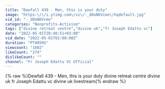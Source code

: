 ```yaml
---
title: "Dewfall 439 - Men, this is your duty"
image: "https:\/\/i.ytimg.com\/vi\/-_dOoN6Vcmo\/hqdefault.jpg"
vid_id: "-_dOoN6Vcmo"
categories: "Nonprofits-Activism"
tags: ["divine retreat centre","divine uk","fr Joseph Edattu vc"]
date: "2022-05-01T20:40:51+03:00"
vid_date: "2022-05-01T02:00:00Z"
duration: "PT4M39S"
viewcount: "1602"
likeCount: "274"
dislikeCount: ""
channel: "Fr Joseph Edattu VC Official"
---
```

{% raw %}Dewfall 439 - Men, this is your duty divine retreat centre divine uk fr Joseph Edattu vc divine uk livestream{% endraw %}
